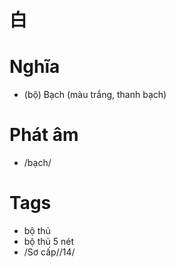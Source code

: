 # 白

# Nghĩa
* (bộ) Bạch (màu trắng, thanh bạch)

# Phát âm
* /bạch/

# Tags
* bộ thủ
*  bộ thủ 5 nét
* /Sơ cấp//14/

